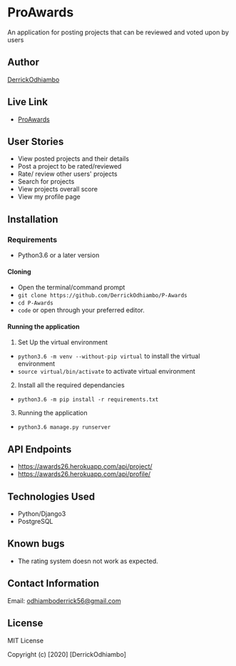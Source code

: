 # ProAwards

An application for posting projects that can be reviewed and voted upon by users

## Author

[DerrickOdhiambo](https://github.com/DerrickOdhiambo)

## Live Link

- [ProAwards](https://awards26.herokuapp.com/)

## User Stories

- View posted projects and their details
- Post a project to be rated/reviewed
- Rate/ review other users' projects
- Search for projects 
- View projects overall score
- View my profile page

## Installation

### Requirements

- Python3.6 or a later version

#### Cloning

- Open the terminal/command prompt
- `git clone https://github.com/DerrickOdhiambo/P-Awards`
- `cd P-Awards`
- `code` or open through your preferred editor.

#### Running the application

1. Set Up the virtual environment
- `python3.6 -m venv --without-pip virtual` to install the virtual environment
- `source virtual/bin/activate` to activate virtual environment

2. Install all the required dependancies
- `python3.6 -m pip install -r requirements.txt`

3. Running the application
- `python3.6 manage.py runserver`

## API Endpoints

- https://awards26.herokuapp.com/api/project/
- https://awards26.herokuapp.com/api/profile/

## Technologies Used

- Python/Django3
- PostgreSQL

## Known bugs

- The rating system doesn not work as expected.

## Contact Information

Email: odhiamboderrick56@gmail.com

## License

MIT License

Copyright (c) [2020] [DerrickOdhiambo]